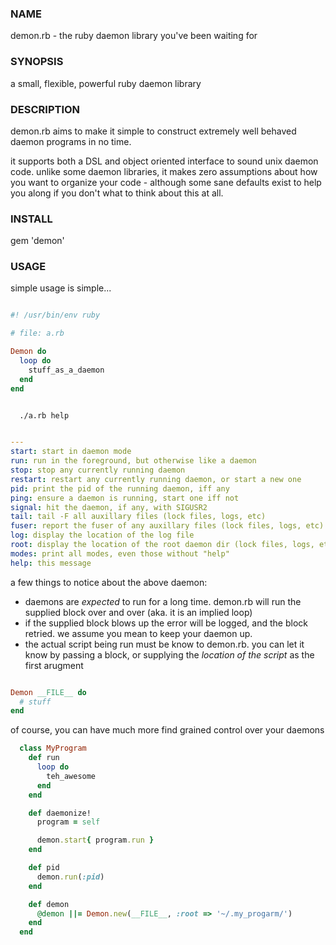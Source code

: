 ### NAME

  demon.rb - the ruby daemon library you've been waiting for

### SYNOPSIS

  a small, flexible, powerful ruby daemon library

### DESCRIPTION

  demon.rb aims to make it simple to construct extremely well behaved daemon
  programs in no time.

  it supports both a DSL and object oriented interface to sound unix daemon
  code.  unlike some daemon libraries, it makes zero assumptions about how you
  want to organize your code - although some sane defaults exist to help you
  along if you don't what to think about this at all.

### INSTALL

  gem 'demon'

### USAGE

simple usage is simple...

````ruby

#! /usr/bin/env ruby

# file: a.rb

Demon do
  loop do
    stuff_as_a_daemon
  end
end


````

````bash

  ./a.rb help 

````

````yaml

---
start: start in daemon mode
run: run in the foreground, but otherwise like a daemon
stop: stop any currently running daemon
restart: restart any currently running daemon, or start a new one
pid: print the pid of the running daemon, iff any
ping: ensure a daemon is running, start one iff not
signal: hit the daemon, if any, with SIGUSR2
tail: tail -F all auxillary files (lock files, logs, etc)
fuser: report the fuser of any auxillary files (lock files, logs, etc)
log: display the location of the log file
root: display the location of the root daemon dir (lock files, logs, etc)
modes: print all modes, even those without "help"
help: this message


````

a few things to notice about the above daemon:

* daemons are *expected* to run for a long time.  demon.rb will run the supplied block over and over (aka. it is an implied loop)
* if the supplied block blows up the error will be logged, and the block retried.  we assume you mean to keep your daemon up.
* the actual script being run must be know to demon.rb.  you can let it know by passing a block, or supplying the *location of the script* as the first arugment

````ruby

Demon __FILE__ do
  # stuff
end

````


of course, you can have much more find grained control over your daemons


````ruby
  class MyProgram 
    def run
      loop do
        teh_awesome
      end
    end

    def daemonize!
      program = self

      demon.start{ program.run }
    end

    def pid 
      demon.run(:pid)
    end

    def demon
      @demon ||= Demon.new(__FILE__, :root => '~/.my_progarm/')
    end
  end
````

